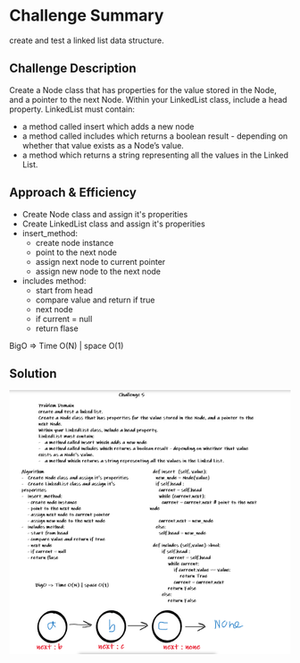 # Challenge Summary
create and test a linked list data structure.
## Challenge Description
Create a Node class that has properties for the value stored in the Node, and a pointer to the next Node.
Within your LinkedList class, include a head property.
LinkedList must contain:
-   a method called insert which adds a new node
-   a method called includes which returns a boolean result - depending on whether that value exists as a Node’s value.
-   a method which returns a string representing all the values in the Linked List.

## Approach & Efficiency
-   Create Node class and assign it's properities
-   Create LinkedList class and assign it's properities
-   insert_method:
    - create node instance
    - point to the next node
    - assign next node to current pointer
    - assign new node to the next node
-   includes method:
    - start from head
    - compare value and return if true
    - next node
    - if current = null
    - return flase


BigO => Time O(N) | space O(1)

## Solution
![img](../..//assets/linked_list.png)

